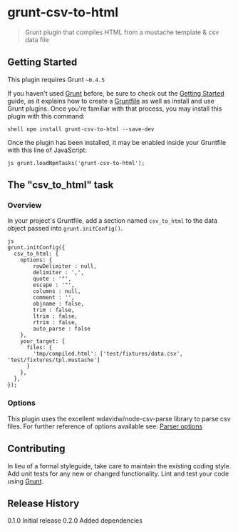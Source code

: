 # grunt-csv-to-html

> Grunt plugin that compiles HTML from a mustache template & csv data file

## Getting Started
This plugin requires Grunt `~0.4.5`

If you haven't used [Grunt](http://gruntjs.com/) before, be sure to check out the [Getting Started](http://gruntjs.com/getting-started) guide, as it explains how to create a [Gruntfile](http://gruntjs.com/sample-gruntfile) as well as install and use Grunt plugins. Once you're familiar with that process, you may install this plugin with this command:

`shell
npm install grunt-csv-to-html --save-dev
`

Once the plugin has been installed, it may be enabled inside your Gruntfile with this line of JavaScript:

`js
grunt.loadNpmTasks('grunt-csv-to-html');
`

## The "csv_to_html" task

### Overview
In your project's Gruntfile, add a section named `csv_to_html` to the data object passed into `grunt.initConfig()`.

    js
    grunt.initConfig({
      csv_to_html: {
        options: {
            rowDelimiter : null,
            delimiter : ',',
            quote : '"',
            escape : '"',
            columns : null,
            comment : '',
            objname : false,
            trim : false,
            ltrim : false,
            rtrim : false,
            auto_parse : false
        },
        your_target: {
          files: {
            'tmp/compiled.html': ['test/fixtures/data.csv', 'test/fixtures/tpl.mustache']
          }
        },
      },
    });

### Options

This plugin uses the excellent wdavidw/node-csv-parse library to parse csv files.
For further reference of options available see: [Parser options](https://github.com/wdavidw/node-csv-parse#parser-options)


## Contributing
In lieu of a formal styleguide, take care to maintain the existing coding style. Add unit tests for any new or changed functionality. Lint and test your code using [Grunt](http://gruntjs.com/).

## Release History
0.1.0 Initial release
0.2.0 Added dependencies